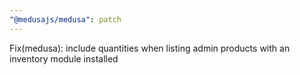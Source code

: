 ```yaml
---
"@medusajs/medusa": patch
---
```


Fix(medusa): include quantities when listing admin products with an inventory module installed
